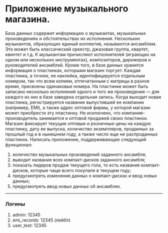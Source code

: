 # Приложение музыкального магазина.

База данных содержит информацию о музыкантах, музыкальных произведениях и обстоятельствах их исполнения. Нескольких музыкантов, образующих единый коллектив, называются ансамблем. Это может быть классический оркестр, джазовая группа, квартет, квинтет и т.д. К музыкантам причисляют исполнителей (играющих на одном или нескольких инструментах), композиторов, дирижеров и руководителей ансамблей.
Кроме того, в базе данных хранится информация о пластинках, которыми магазин торгует. Каждая пластинка, а точнее, ее наклейка, идентифицируется отдельным номером, так что всем копиям, отпечатанным с матрицы в разное время, присвоены одинаковые номера. На пластинке может быть записано несколько исполнений одного и того же произведения — для каждого из них в базе заведена отдельная запись. Когда выходит новая пластинка, регистрируется название выпустившей ее компании (например, ЕМI), а также адрес оптовой фирмы, у которой магазин может приобрести эту пластинку. Не исключено, что компания–производитель занимается и оптовой продажей своих пластинок. Магазин фиксирует текущие оптовые и розничные цены на каждую пластинку, дату ее выпуска, количество экземпляров, проданных за прошлый год и в нынешнем году, а также число еще не распроданных пластинок.
Написать приложение, поддерживающее следующий функционал:
1) количество музыкальных произведений заданного ансамбля;
2) выводит название всех компакт-дисков заданного ансамбля;
3) показать лидеров продаж текущего гола, то есть названия компакт-дисков, которые чаще всего покупали в текущем году;
4) предусмотреть изменения данных о компакт-дисках и ввод новых данных;
5) предусмотреть ввод новых данных об ансамблях.

---

### Логины

1) admin: 12345
2) emi_records: 12345 (лейбл)
3) user_test: 12345